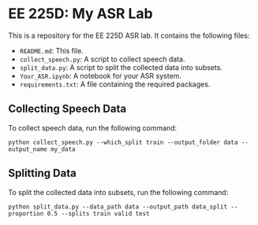 # EE 225D: My ASR Lab
This is a repository for the EE 225D ASR lab. It contains the following files:
- `README.md`: This file.
- `collect_speech.py`: A script to collect speech data.
- `split_data.py`: A script to split the collected data into subsets.
- `Your_ASR.ipynb`: A notebook for your ASR system.
- `requirements.txt`: A file containing the required packages.

## Collecting Speech Data
To collect speech data, run the following command:
```
python collect_speech.py --which_split train --output_folder data --output_name my_data
```

## Splitting Data
To split the collected data into subsets, run the following command:
```
python split_data.py --data_path data --output_path data_split --proportion 0.5 --splits train valid test
```